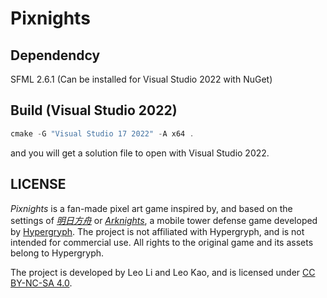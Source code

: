 # Pixnights
## Dependendcy
SFML 2.6.1 (Can be installed for Visual Studio 2022 with NuGet)

## Build (Visual Studio 2022)
```powershell
cmake -G "Visual Studio 17 2022" -A x64 .
```
and you will get a solution file to open with Visual Studio 2022.

## LICENSE

*Pixnights* is a fan-made pixel art game inspired by, and based on the settings of [*明日方舟*](https://ak.hypergryph.com/) or [*Arknights*](https://arknights.global/), a mobile tower defense game developed by [Hypergryph](https://www.hypergryph.com/). The project is not affiliated with Hypergryph, and is not intended for commercial use. All rights to the original game and its assets belong to Hypergryph.

The project is developed by Leo Li and Leo Kao, and is licensed under [CC BY-NC-SA 4.0](https://creativecommons.org/licenses/by-nc-sa/4.0/?ref=chooser-v1).